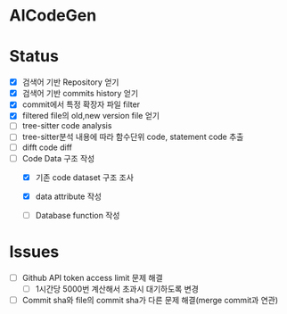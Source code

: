 # AICodeGen

# Status
- [X] 검색어 기반 Repository 얻기
- [X] 검색어 기반 commits history 얻기
- [X] commit에서 특정 확장자 파일 filter
- [X] filtered file의 old,new version file 얻기
- [ ] tree-sitter code analysis
- [ ] tree-sitter분석 내용에 따라 함수단위 code, statement code 추출
- [ ] difft code diff
- [ ] Code Data 구조 작성
    - [X] 기존 code dataset 구조 조사
    - [X] data attribute 작성
    - [ ] Database function 작성


# Issues
- [ ] Github API token access limit 문제 해결
    - [ ] 1시간당 5000번 계산해서 초과시 대기하도록 변경
- [ ] Commit sha와 file의 commit sha가 다른 문제 해결(merge commit과 연관)
